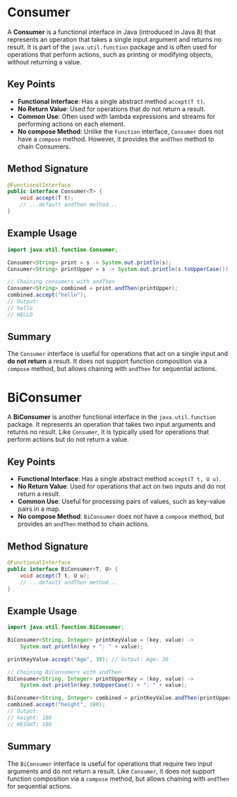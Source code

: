 # Consumer

A **Consumer** is a functional interface in Java (introduced in Java 8) that represents an operation that takes a single input argument and returns no result. It is part of the `java.util.function` package and is often used for operations that perform actions, such as printing or modifying objects, without returning a value.

## Key Points
- **Functional Interface**: Has a single abstract method `accept(T t)`.
- **No Return Value**: Used for operations that do not return a result.
- **Common Use**: Often used with lambda expressions and streams for performing actions on each element.
- **No compose Method**: Unlike the `Function` interface, `Consumer` does not have a `compose` method. However, it provides the `andThen` method to chain Consumers.

## Method Signature
```java
@FunctionalInterface
public interface Consumer<T> {
    void accept(T t);
    // ...default andThen method...
}
```

## Example Usage
```java
import java.util.function.Consumer;

Consumer<String> print = s -> System.out.println(s);
Consumer<String> printUpper = s -> System.out.println(s.toUpperCase());

// Chaining consumers with andThen
Consumer<String> combined = print.andThen(printUpper);
combined.accept("hello");
// Output:
// hello
// HELLO
```

## Summary
The `Consumer` interface is useful for operations that act on a single input and **do not return** a result. It does not support function composition via a `compose` method, but allows chaining with `andThen` for sequential actions.

# BiConsumer

A **BiConsumer** is another functional interface in the `java.util.function` package. It represents an operation that takes two input arguments and returns no result. Like `Consumer`, it is typically used for operations that perform actions but do not return a value.

## Key Points
- **Functional Interface**: Has a single abstract method `accept(T t, U u)`.
- **No Return Value**: Used for operations that act on two inputs and do not return a result.
- **Common Use**: Useful for processing pairs of values, such as key-value pairs in a map.
- **No compose Method**: `BiConsumer` does not have a `compose` method, but provides an `andThen` method to chain actions.

## Method Signature
```java
@FunctionalInterface
public interface BiConsumer<T, U> {
    void accept(T t, U u);
    // ...default andThen method...
}
```

## Example Usage
```java
import java.util.function.BiConsumer;

BiConsumer<String, Integer> printKeyValue = (key, value) ->
    System.out.println(key + ": " + value);

printKeyValue.accept("Age", 30); // Output: Age: 30

// Chaining BiConsumers with andThen
BiConsumer<String, Integer> printUpperKey = (key, value) ->
    System.out.println(key.toUpperCase() + ": " + value);

BiConsumer<String, Integer> combined = printKeyValue.andThen(printUpperKey);
combined.accept("height", 180);
// Output:
// height: 180
// HEIGHT: 180
```

## Summary
The `BiConsumer` interface is useful for operations that require two input arguments and do not return a result. Like `Consumer`, it does not support function composition via a `compose` method, but allows chaining with `andThen` for sequential actions.